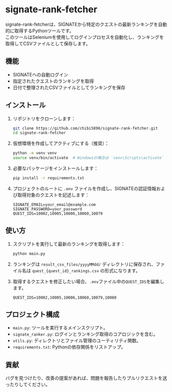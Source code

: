 # signate-rank-fetcher

signate-rank-fetcherは、SIGNATEから特定のクエストの最新ランキングを自動的に取得するPythonツールです。  
このツールはSeleniumを使用してログインプロセスを自動化し、ランキングを取得してCSVファイルとして保存します。

## 機能

- SIGNATEへの自動ログイン
- 指定されたクエストのランキングを取得
- 日付で整理されたCSVファイルとしてランキングを保存

## インストール

1. リポジトリをクローンします：
    ```bash
    git clone https://github.com/chibi5896/signate-rank-fetcher.git
    cd signate-rank-fetcher
    ```

2. 仮想環境を作成してアクティブにする（推奨）：
    ```bash
    python -m venv venv
    source venv/bin/activate  # Windowsの場合は `venv\Scripts\activate`
    ```

3. 必要なパッケージをインストールします：
    ```bash
    pip install -r requirements.txt
    ```

4. プロジェクトのルートに `.env` ファイルを作成し、SIGNATEの認証情報および取得対象のクエストを記述します：
    ```plaintext
    SIGNATE_EMAIL=your_email@example.com
    SIGNATE_PASSWORD=your_password
    QUEST_IDS=10002,10005,10006,10060,10079
    ```

## 使い方

1. スクリプトを実行して最新のランキングを取得します：
    ```bash
    python main.py
    ```

2. ランキングは `result_csv_files/yyyyMMdd/` ディレクトリに保存され、ファイル名は `quest_{quest_id}_rankings.csv` の形式になります。

3. 取得するクエストを修正したい場合、`.env`ファイル中の`QUEST_IDS`を編集します。
    ```
    QUEST_IDS=10002,10005,10006,10060,10079,10080
    ```

## プロジェクト構成

- `main.py`: ツールを実行するメインスクリプト。
- `signate_ranker.py`: ログインとランキング取得のコアロジックを含む。
- `utils.py`: ディレクトリとファイル管理のユーティリティ関数。
- `requirements.txt`: Pythonの依存関係をリストアップ。

## 貢献

バグを見つけたり、改善の提案があれば、問題を報告したりプルリクエストを送ったりしてください。
